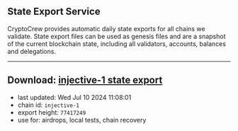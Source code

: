 ## State Export Service
CryptoCrew provides automatic daily state exports for all chains we validate. State export files can be used as genesis files and are a snapshot of the current blockchain state, including all validators, accounts, balances and delegations.

---
**Download: [injective-1 state export](https://dl-eu2.ccvalidators.com/SERVICE/injective/injective-1_export_77417249.json)**
---

- last updated: Wed Jul 10 2024 11:08:01
- chain id: `injective-1`
- export height: `77417249`
- use for: airdrops, local tests, chain recovery
